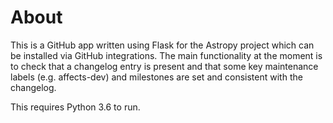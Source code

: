 About
=====

This is a GitHub app written using Flask for the Astropy project which can be
installed via GitHub integrations. The main functionality at the moment is to check
that a changelog entry is present and that some key maintenance labels (e.g.
affects-dev) and milestones are set and consistent with the changelog.

This requires Python 3.6 to run.
